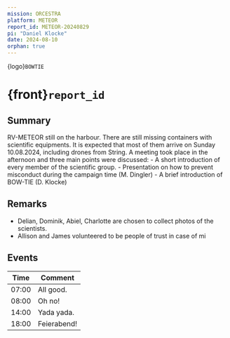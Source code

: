 ```yaml
---
mission: ORCESTRA
platform: METEOR
report_id: METEOR-20240829
pi: "Daniel Klocke"
date: 2024-08-10
orphan: true
---
```


{logo}`BOWTIE`

# {front}`report_id`

## Summary

RV-METEOR still on the harbour. There are still missing containers with scientific equipments. It is expected that most of them arrive on Sunday 10.08.2024, including drones from String. 
A meeting took place in the afternoon and three main points were discussed:
    - A short introduction of every member of the scientific group.
    - Presentation on how to prevent misconduct during the campaign time (M. Dingler)
    - A brief introduction of BOW-TIE (D. Klocke)

## Remarks

- Delian, Dominik, Abiel, Charlotte are chosen to collect photos of the scientists.
- Allison and James volunteered to be people of trust in case of mi

## Events

Time | Comment
--- | ---
07:00 | All good.
08:00 | Oh no!
14:00 | Yada yada.
18:00 | Feierabend!
